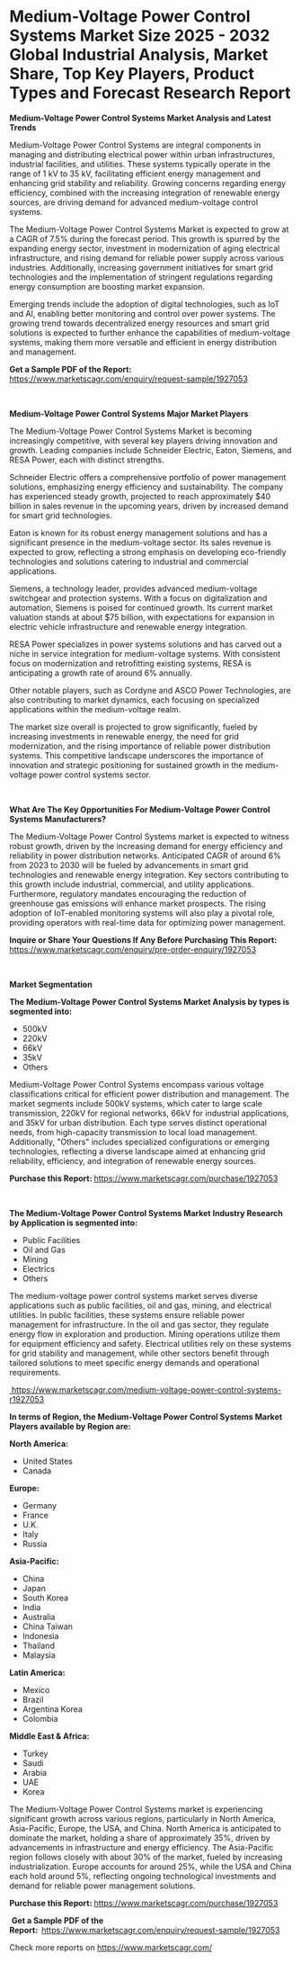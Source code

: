 <p><h1>Medium-Voltage Power Control Systems Market Size 2025 - 2032 Global Industrial Analysis, Market Share, Top Key Players, Product Types and Forecast Research Report</h1></p><p><strong>Medium-Voltage Power Control Systems Market Analysis and Latest Trends</strong></p>
<p><p>Medium-Voltage Power Control Systems are integral components in managing and distributing electrical power within urban infrastructures, industrial facilities, and utilities. These systems typically operate in the range of 1 kV to 35 kV, facilitating efficient energy management and enhancing grid stability and reliability. Growing concerns regarding energy efficiency, combined with the increasing integration of renewable energy sources, are driving demand for advanced medium-voltage control systems.</p><p>The Medium-Voltage Power Control Systems Market is expected to grow at a CAGR of 7.5% during the forecast period. This growth is spurred by the expanding energy sector, investment in modernization of aging electrical infrastructure, and rising demand for reliable power supply across various industries. Additionally, increasing government initiatives for smart grid technologies and the implementation of stringent regulations regarding energy consumption are boosting market expansion.</p><p>Emerging trends include the adoption of digital technologies, such as IoT and AI, enabling better monitoring and control over power systems. The growing trend towards decentralized energy resources and smart grid solutions is expected to further enhance the capabilities of medium-voltage systems, making them more versatile and efficient in energy distribution and management.</p></p>
<p><strong>Get a Sample PDF of the Report:&nbsp;</strong> <a href="https://www.marketscagr.com/enquiry/request-sample/1927053?utm_campaign=1944&utm_medium=2&utm_source=Github&utm_content=ia&utm_term=15012025&utm_id=medium-voltage-power-control-systems">https://www.marketscagr.com/enquiry/request-sample/1927053</a></p>
<p>&nbsp;</p>
<p><strong>Medium-Voltage Power Control Systems Major Market Players</strong></p>
<p><p>The Medium-Voltage Power Control Systems Market is becoming increasingly competitive, with several key players driving innovation and growth. Leading companies include Schneider Electric, Eaton, Siemens, and RESA Power, each with distinct strengths.</p><p>Schneider Electric offers a comprehensive portfolio of power management solutions, emphasizing energy efficiency and sustainability. The company has experienced steady growth, projected to reach approximately $40 billion in sales revenue in the upcoming years, driven by increased demand for smart grid technologies.</p><p>Eaton is known for its robust energy management solutions and has a significant presence in the medium-voltage sector. Its sales revenue is expected to grow, reflecting a strong emphasis on developing eco-friendly technologies and solutions catering to industrial and commercial applications.</p><p>Siemens, a technology leader, provides advanced medium-voltage switchgear and protection systems. With a focus on digitalization and automation, Siemens is poised for continued growth. Its current market valuation stands at about $75 billion, with expectations for expansion in electric vehicle infrastructure and renewable energy integration.</p><p>RESA Power specializes in power systems solutions and has carved out a niche in service integration for medium-voltage systems. With consistent focus on modernization and retrofitting existing systems, RESA is anticipating a growth rate of around 6% annually.</p><p>Other notable players, such as Cordyne and ASCO Power Technologies, are also contributing to market dynamics, each focusing on specialized applications within the medium-voltage realm.</p><p>The market size overall is projected to grow significantly, fueled by increasing investments in renewable energy, the need for grid modernization, and the rising importance of reliable power distribution systems. This competitive landscape underscores the importance of innovation and strategic positioning for sustained growth in the medium-voltage power control systems sector.</p></p>
<p>&nbsp;</p>
<p><strong>What Are The Key Opportunities For Medium-Voltage Power Control Systems Manufacturers?</strong></p>
<p><p>The Medium-Voltage Power Control Systems market is expected to witness robust growth, driven by the increasing demand for energy efficiency and reliability in power distribution networks. Anticipated CAGR of around 6% from 2023 to 2030 will be fueled by advancements in smart grid technologies and renewable energy integration. Key sectors contributing to this growth include industrial, commercial, and utility applications. Furthermore, regulatory mandates encouraging the reduction of greenhouse gas emissions will enhance market prospects. The rising adoption of IoT-enabled monitoring systems will also play a pivotal role, providing operators with real-time data for optimizing power management.</p></p>
<p><strong>Inquire or Share Your Questions If Any Before Purchasing This Report:</strong> <a href="https://www.marketscagr.com/enquiry/pre-order-enquiry/1927053?utm_campaign=1944&utm_medium=2&utm_source=Github&utm_content=ia&utm_term=15012025&utm_id=medium-voltage-power-control-systems">https://www.marketscagr.com/enquiry/pre-order-enquiry/1927053</a></p>
<p>&nbsp;</p>
<p><strong>Market Segmentation</strong></p>
<p><strong>The Medium-Voltage Power Control Systems Market Analysis by types is segmented into:</strong></p>
<p><ul><li>500kV</li><li>220kV</li><li>66kV</li><li>35kV</li><li>Others</li></ul></p>
<p><p>Medium-Voltage Power Control Systems encompass various voltage classifications critical for efficient power distribution and management. The market segments include 500kV systems, which cater to large scale transmission, 220kV for regional networks, 66kV for industrial applications, and 35kV for urban distribution. Each type serves distinct operational needs, from high-capacity transmission to local load management. Additionally, "Others" includes specialized configurations or emerging technologies, reflecting a diverse landscape aimed at enhancing grid reliability, efficiency, and integration of renewable energy sources.</p></p>
<p><strong>Purchase this Report:&nbsp;</strong><a href="https://www.marketscagr.com/purchase/1927053?utm_campaign=1944&utm_medium=2&utm_source=Github&utm_content=ia&utm_term=15012025&utm_id=medium-voltage-power-control-systems">https://www.marketscagr.com/purchase/1927053</a></p>
<p>&nbsp;</p>
<p><strong>The Medium-Voltage Power Control Systems Market Industry Research by Application is segmented into:</strong></p>
<p><ul><li>Public Facilities</li><li>Oil and Gas</li><li>Mining</li><li>Electrics</li><li>Others</li></ul></p>
<p><p>The medium-voltage power control systems market serves diverse applications such as public facilities, oil and gas, mining, and electrical utilities. In public facilities, these systems ensure reliable power management for infrastructure. In the oil and gas sector, they regulate energy flow in exploration and production. Mining operations utilize them for equipment efficiency and safety. Electrical utilities rely on these systems for grid stability and management, while other sectors benefit through tailored solutions to meet specific energy demands and operational requirements.</p></p>
<p><a href="https://www.marketscagr.com/medium-voltage-power-control-systems-r1927053?utm_campaign=1944&utm_medium=2&utm_source=Github&utm_content=ia&utm_term=15012025&utm_id=medium-voltage-power-control-systems">&nbsp;https://www.marketscagr.com/medium-voltage-power-control-systems-r1927053</a></p>
<p><strong>In terms of Region, the Medium-Voltage Power Control Systems Market Players available by Region are:</strong></p>
<p>
    <p> <strong> North America: </strong>
        <ul>
            <li>United States</li>
            <li>Canada</li>
        </ul>
        </p> 
    <p> <strong> Europe: </strong>
        <ul>
            <li>Germany</li>
            <li>France</li>
            <li>U.K.</li>
            <li>Italy</li>
            <li>Russia</li>
        </ul>
        </p> 
    <p> <strong> Asia-Pacific: </strong>
        <ul>
            <li>China</li>
            <li>Japan</li>
            <li>South Korea</li>
            <li>India</li>
            <li>Australia</li>
            <li>China Taiwan</li>
            <li>Indonesia</li>
            <li>Thailand</li>
            <li>Malaysia</li>
        </ul>
        </p> 
    <p> <strong> Latin America: </strong>
        <ul>
            <li>Mexico</li>
            <li>Brazil</li>
            <li>Argentina Korea</li>
            <li>Colombia</li>
        </ul>
        </p> 
    <p> <strong> Middle East & Africa: </strong>
        <ul>
            <li>Turkey</li>
            <li>Saudi</li>
            <li>Arabia</li>
            <li>UAE</li>
            <li>Korea</li>
        </ul>
    </p>
    </p>
<p><p>The Medium-Voltage Power Control Systems market is experiencing significant growth across various regions, particularly in North America, Asia-Pacific, Europe, the USA, and China. North America is anticipated to dominate the market, holding a share of approximately 35%, driven by advancements in infrastructure and energy efficiency. The Asia-Pacific region follows closely with about 30% of the market, fueled by increasing industrialization. Europe accounts for around 25%, while the USA and China each hold around 5%, reflecting ongoing technological investments and demand for reliable power management solutions.</p></p>
<p><strong>Purchase this Report: </strong><a href="https://www.marketscagr.com/purchase/1927053?utm_campaign=1944&utm_medium=2&utm_source=Github&utm_content=ia&utm_term=15012025&utm_id=medium-voltage-power-control-systems">https://www.marketscagr.com/purchase/1927053</a></p>
<p>&nbsp;<strong>Get a Sample PDF of the Report:&nbsp;&nbsp;</strong><a href="https://www.marketscagr.com/enquiry/request-sample/1927053?utm_campaign=1944&utm_medium=2&utm_source=Github&utm_content=ia&utm_term=15012025&utm_id=medium-voltage-power-control-systems">https://www.marketscagr.com/enquiry/request-sample/1927053</a></p>
<p><strong></strong></p>
<p>Check more reports on <a href="https://www.marketscagr.com/?utm_campaign=1944&utm_medium=2&utm_source=Github&utm_content=ia&utm_term=15012025&utm_id=medium-voltage-power-control-systems">https://www.marketscagr.com/</a></p>